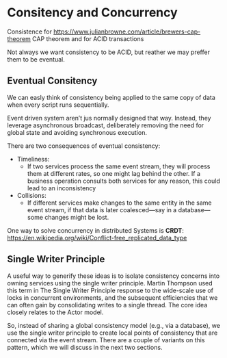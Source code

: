 # Consitency and Concurrency


Consistence for https://www.julianbrowne.com/article/brewers-cap-theorem CAP theorem and for ACID transactions


Not always we want consistency to be ACID, but reather we may preffer them to be eventual.


## Eventual Consitency

We can easly think of consistency being applied to the same copy of data when every script runs sequentially.

Event driven system aren’t jus normally designed that way. Instead, they leverage asynchronous broadcast, deliberately removing the need for global state and avoiding synchronous execution.

 There are two consequences of eventual consistency:

- Timeliness:
    - If two services process the same event stream, they will process them at different rates, so one might lag behind the other. If a business operation consults both services for any reason, this could lead to an inconsistency
- Collisions:
    - If different services make changes to the same entity in the same event stream, if that data is later coalesced—say in a database—some changes might be lost.

One way to solve concurrency in distributed Systems is  **CRDT**: https://en.wikipedia.org/wiki/Conflict-free_replicated_data_type


## Single Writer Principle

A useful way to generify these ideas is to isolate consistency concerns into owning services using the single writer principle. Martin Thompson used this term in The Single Writer Principle response to the wide-scale use of locks in concurrent environments, and the subsequent efficiencies that we can often gain by consolidating writes to a single thread. The core idea closely relates to the Actor model.

So, instead of sharing a global consistency model (e.g., via a database), we use the single writer principle to create local points of consistency that are connected via the event stream. There are a couple of variants on this pattern, which we will discuss in the next two sections.

